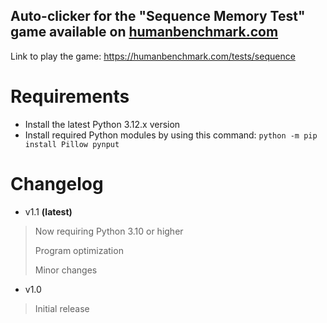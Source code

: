 ## Auto-clicker for the "Sequence Memory Test" game available on [humanbenchmark.com](https://humanbenchmark.com/)

Link to play the game: https://humanbenchmark.com/tests/sequence

# Requirements

- Install the latest Python 3.12.x version
- Install required Python modules by using this command: `python -m pip install Pillow pynput`

# Changelog

- v1.1 **(latest)**

> Now requiring Python 3.10 or higher
>
> Program optimization
>
> Minor changes

- v1.0

> Initial release
